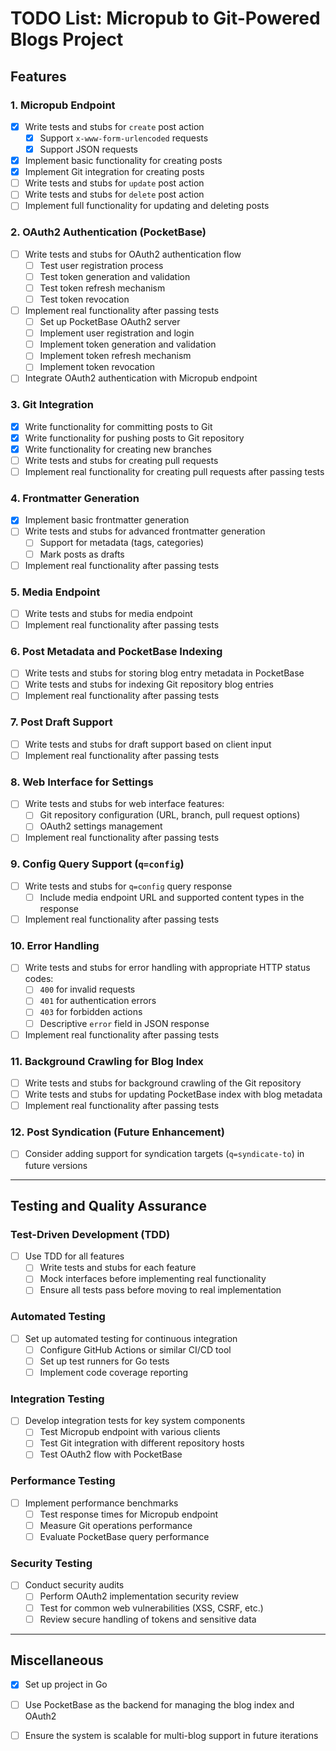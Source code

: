 # TODO List: Micropub to Git-Powered Blogs Project

## Features

### 1. Micropub Endpoint
- [x] Write tests and stubs for `create` post action
  - [x] Support `x-www-form-urlencoded` requests
  - [x] Support JSON requests
- [x] Implement basic functionality for creating posts
- [x] Implement Git integration for creating posts
- [ ] Write tests and stubs for `update` post action
- [ ] Write tests and stubs for `delete` post action
- [ ] Implement full functionality for updating and deleting posts

### 2. OAuth2 Authentication (PocketBase)
- [ ] Write tests and stubs for OAuth2 authentication flow
  - [ ] Test user registration process
  - [ ] Test token generation and validation
  - [ ] Test token refresh mechanism
  - [ ] Test token revocation
- [ ] Implement real functionality after passing tests
  - [ ] Set up PocketBase OAuth2 server
  - [ ] Implement user registration and login
  - [ ] Implement token generation and validation
  - [ ] Implement token refresh mechanism
  - [ ] Implement token revocation
- [ ] Integrate OAuth2 authentication with Micropub endpoint

### 3. Git Integration
- [x] Write functionality for committing posts to Git
- [x] Write functionality for pushing posts to Git repository
- [x] Write functionality for creating new branches
- [ ] Write tests and stubs for creating pull requests
- [ ] Implement real functionality for creating pull requests after passing tests

### 4. Frontmatter Generation
- [x] Implement basic frontmatter generation
- [ ] Write tests and stubs for advanced frontmatter generation
  - [ ] Support for metadata (tags, categories)
  - [ ] Mark posts as drafts
- [ ] Implement real functionality after passing tests

### 5. Media Endpoint
- [ ] Write tests and stubs for media endpoint
- [ ] Implement real functionality after passing tests

### 6. Post Metadata and PocketBase Indexing
- [ ] Write tests and stubs for storing blog entry metadata in PocketBase
- [ ] Write tests and stubs for indexing Git repository blog entries
- [ ] Implement real functionality after passing tests

### 7. Post Draft Support
- [ ] Write tests and stubs for draft support based on client input
- [ ] Implement real functionality after passing tests

### 8. Web Interface for Settings
- [ ] Write tests and stubs for web interface features:
  - [ ] Git repository configuration (URL, branch, pull request options)
  - [ ] OAuth2 settings management
- [ ] Implement real functionality after passing tests

### 9. Config Query Support (`q=config`)
- [ ] Write tests and stubs for `q=config` query response
  - [ ] Include media endpoint URL and supported content types in the response
- [ ] Implement real functionality after passing tests

### 10. Error Handling
- [ ] Write tests and stubs for error handling with appropriate HTTP status codes:
  - [ ] `400` for invalid requests
  - [ ] `401` for authentication errors
  - [ ] `403` for forbidden actions
  - [ ] Descriptive `error` field in JSON response
- [ ] Implement real functionality after passing tests

### 11. Background Crawling for Blog Index
- [ ] Write tests and stubs for background crawling of the Git repository
- [ ] Write tests and stubs for updating PocketBase index with blog metadata
- [ ] Implement real functionality after passing tests

### 12. Post Syndication (Future Enhancement)
- [ ] Consider adding support for syndication targets (`q=syndicate-to`) in future versions

---

## Testing and Quality Assurance

### Test-Driven Development (TDD)
- [ ] Use TDD for all features
  - [ ] Write tests and stubs for each feature
  - [ ] Mock interfaces before implementing real functionality
  - [ ] Ensure all tests pass before moving to real implementation

### Automated Testing
- [ ] Set up automated testing for continuous integration
  - [ ] Configure GitHub Actions or similar CI/CD tool
  - [ ] Set up test runners for Go tests
  - [ ] Implement code coverage reporting

### Integration Testing
- [ ] Develop integration tests for key system components
  - [ ] Test Micropub endpoint with various clients
  - [ ] Test Git integration with different repository hosts
  - [ ] Test OAuth2 flow with PocketBase

### Performance Testing
- [ ] Implement performance benchmarks
  - [ ] Test response times for Micropub endpoint
  - [ ] Measure Git operations performance
  - [ ] Evaluate PocketBase query performance

### Security Testing
- [ ] Conduct security audits
  - [ ] Perform OAuth2 implementation security review
  - [ ] Test for common web vulnerabilities (XSS, CSRF, etc.)
  - [ ] Review secure handling of tokens and sensitive data

---

## Miscellaneous
- [x] Set up project in Go
- [ ] Use PocketBase as the backend for managing the blog index and OAuth2
- [ ] Ensure the system is scalable for multi-blog support in future iterations

